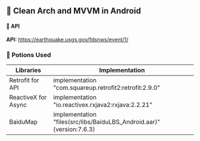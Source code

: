 ## 📱 Clean Arch and MVVM in Android

#### 🔗 API
**API:** https://earthquake.usgs.gov/fdsnws/event/1/


### 🧪 Potions Used

| **Libraries**       | **Implementation**                                                    |
|---------------------|-----------------------------------------------------------------------|
| Retrofit for API    | implementation "com.squareup.retrofit2:retrofit:2.9.0"                |
| ReactiveX for Async | implementation "io.reactivex.rxjava2:rxjava:2.2.21"                   |
| BaiduMap            | implementation "files(src/libs/BaiduLBS_Android.aar)" {version:7.6.3} |


[//]: # (### ▶️ Demo)

[//]: # (| **V1**                                                                                                                                                                     |)

[//]: # (|----------------------------------------------------------------------------------------------------------------------------------------------------------------------------|)

[//]: # (| <video src="" controls="controls" style="max-width: 730px;"></video> |)